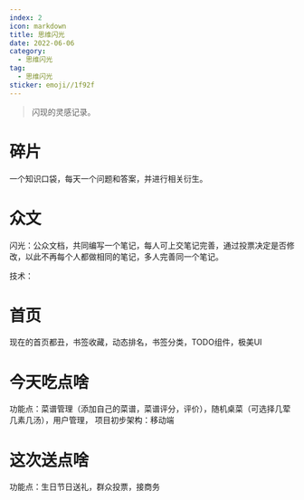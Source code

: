 ```yaml
---
index: 2
icon: markdown
title: 思维闪光
date: 2022-06-06
category:
  - 思维闪光
tag:
  - 思维闪光
sticker: emoji//1f92f
---
```


> 闪现的灵感记录。
>

<!-- more -->

# 碎片

一个知识口袋，每天一个问题和答案，并进行相关衍生。

# 众文

闪光：公众文档，共同编写一个笔记，每人可上交笔记完善，通过投票决定是否修改，以此不再每个人都做相同的笔记，多人完善同一个笔记。

技术：

# 首页

现在的首页都丑，书签收藏，动态排名，书签分类，TODO组件，极美UI

# 今天吃点啥

功能点：菜谱管理（添加自己的菜谱，菜谱评分，评价），随机桌菜（可选择几荤几素几汤），用户管理，
项目初步架构：移动端
# 这次送点啥
功能点：生日节日送礼，群众投票，接商务